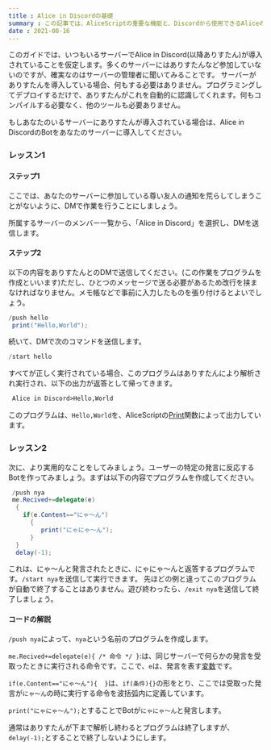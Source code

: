 ```yaml
---
title : Alice in Discordの基礎
summary : この記事では、AliceScriptの重要な機能と、Discordから使用できるAliceの機能の詳細について説明します。AliceScriptはDiscord外でも使用できますが、ここではAlice in Discordを使用する機能のみを扱います。
date : 2021-08-16
---
```


このガイドでは、いつもいるサーバーでAlice in Discord(以降ありすたん)が導入されていることを仮定します。多くのサーバーにはありすたんなど参加していないのですが、確実なのはサーバーの管理者に聞いてみることです。
サーバーがありすたんを導入している場合、何もする必要はありません。プログラミングしてデプロイするだけで、ありすたんがこれを自動的に認識してくれます。何もコンパイルする必要なく、他のツールも必要ありません。

もしあなたのいるサーバーにありすたんが導入されている場合は、Alice in DiscordのBotをあなたのサーバーに導入してください。

### レッスン1
#### ステップ1
ここでは、あなたのサーバーに参加している尊い友人の通知を荒らしてしまうことがないように、DMで作業を行うことにしましょう。

所属するサーバーのメンバー一覧から、「Alice in Discord」を選択し、DMを送信します。

#### ステップ2
以下の内容をありすたんとのDMで送信してください。(この作業をプログラムを作成といいます)ただし、ひとつのメッセージで送る必要があるため改行を挟まなければなりません。メモ帳などで事前に入力したものを張り付けるとよいでしょう。

```cs title="Alice in Discord"
/push hello
 print("Hello,World");
```

続いて、DMで次のコマンドを送信します。

```cs title="Alice in Discord"
/start hello
```

すべてが正しく実行されている場合、このプログラムはありすたんにより解析され実行され、以下の出力が返答として帰ってきます。

```txt title="Alice in Discord"
 Alice in Discord>Hello,World
```

このプログラムは、`Hello,World`を、AliceScriptの[Print](../api/alice/print.md)関数によって出力しています。

### レッスン2
次に、より実用的なことをしてみましょう。ユーザーの特定の発言に反応するBotを作ってみましょう。まずは以下の内容でプログラムを作成してください。

```cs title="Alice in Discord"
 /push nya
 me.Recived+=delegate(e)
  {
    if(e.Content=="にゃ～ん")
      {
         print("にゃにゃ～ん");
      }
  }
  delay(-1);
```

これは、にゃ～んと発言されたときに、にゃにゃ～んと返答するプログラムです。`/start nya`を送信して実行できます。
先ほどの例と違ってこのプログラムが自動で終了することはありません。遊び終わったら、`/exit nya`を送信して終了しましょう。

#### コードの解説
`/push nya`によって、`nya`という名前のプログラムを作成します。

`me.Recived+=delegate(e){ /* 命令 */ }`:は、同じサーバーで何らかの発言を受取ったときに実行される命令です。ここで、`e`は、発言を表す[変数](../general/variable.md)です。

`if(e.Content=="にゃ～ん"){  }`は、`if(条件){}`の形をとり、ここでは受取った発言が`にゃ～ん`の時に実行する命令を波括弧内に定義しています。

`print("にゃにゃ～ん");`とすることでBotが`にゃにゃ～ん`と発言します。

通常はありすたんが下まで解析し終わるとプログラムは終了しますが、`delay(-1);`とすることで終了しないようにします。
